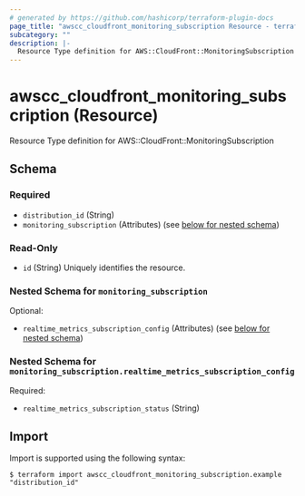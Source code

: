 ```yaml
---
# generated by https://github.com/hashicorp/terraform-plugin-docs
page_title: "awscc_cloudfront_monitoring_subscription Resource - terraform-provider-awscc"
subcategory: ""
description: |-
  Resource Type definition for AWS::CloudFront::MonitoringSubscription
---
```


# awscc_cloudfront_monitoring_subscription (Resource)

Resource Type definition for AWS::CloudFront::MonitoringSubscription



<!-- schema generated by tfplugindocs -->
## Schema

### Required

- `distribution_id` (String)
- `monitoring_subscription` (Attributes) (see [below for nested schema](#nestedatt--monitoring_subscription))

### Read-Only

- `id` (String) Uniquely identifies the resource.

<a id="nestedatt--monitoring_subscription"></a>
### Nested Schema for `monitoring_subscription`

Optional:

- `realtime_metrics_subscription_config` (Attributes) (see [below for nested schema](#nestedatt--monitoring_subscription--realtime_metrics_subscription_config))

<a id="nestedatt--monitoring_subscription--realtime_metrics_subscription_config"></a>
### Nested Schema for `monitoring_subscription.realtime_metrics_subscription_config`

Required:

- `realtime_metrics_subscription_status` (String)

## Import

Import is supported using the following syntax:

```shell
$ terraform import awscc_cloudfront_monitoring_subscription.example "distribution_id"
```
